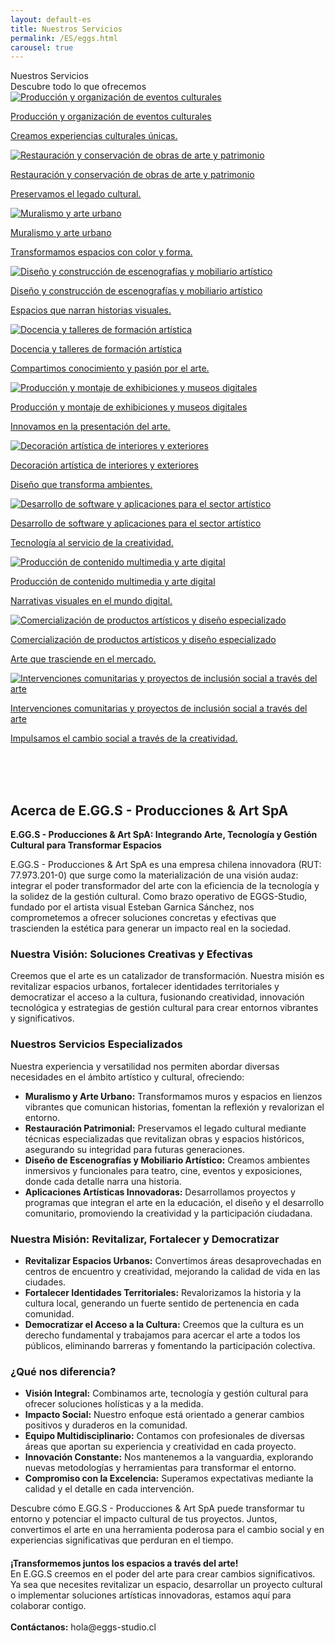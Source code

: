 ```yaml
---
layout: default-es
title: Nuestros Servicios
permalink: /ES/eggs.html
carousel: true
---
```


<!-- Título principal -->
<div class="titulo">Nuestros Servicios</div>
<div class="subtitulo">Descubre todo lo que ofrecemos</div>

<!-- Carousel de Servicios -->
<div class="owl-carousel">
  <!-- Servicio 1: Producción y organización de eventos culturales -->
  <div class="item">
    <a href="/ES/produccion-eventos-culturales.html" class="fancy-button">
      <div class="button-content">
        <img src="/assets/img/interior/boton-eventos.gif" alt="Producción y organización de eventos culturales" loading="lazy">
        <p class="title">Producción y organización de eventos culturales</p>
        <p class="subtitle">Creamos experiencias culturales únicas.</p>
      </div>
    </a>
  </div>
  
  <!-- Servicio 2: Restauración y conservación de obras de arte y patrimonio -->
  <div class="item">
    <a href="/ES/restauracion-conservacion.html" class="fancy-button">
      <div class="button-content">
        <img src="/assets/img/interior/boton-restauracion.gif" alt="Restauración y conservación de obras de arte y patrimonio" loading="lazy">
        <p class="title">Restauración y conservación de obras de arte y patrimonio</p>
        <p class="subtitle">Preservamos el legado cultural.</p>
      </div>
    </a>
  </div>
  
  <!-- Servicio 3: Muralismo y arte urbano -->
  <div class="item">
    <a href="/ES/muralismo-arte-urbano.html" class="fancy-button">
      <div class="button-content">
        <img src="/assets/img/interior/boton-muralismo.gif" alt="Muralismo y arte urbano" loading="lazy">
        <p class="title">Muralismo y arte urbano</p>
        <p class="subtitle">Transformamos espacios con color y forma.</p>
      </div>
    </a>
  </div>
  
  <!-- Servicio 4: Diseño y construcción de escenografías y mobiliario artístico -->
  <div class="item">
    <a href="/ES/diseno-escenografias.html" class="fancy-button">
      <div class="button-content">
        <img src="/assets/img/interior/boton-escenografia.gif" alt="Diseño y construcción de escenografías y mobiliario artístico" loading="lazy">
        <p class="title">Diseño y construcción de escenografías y mobiliario artístico</p>
        <p class="subtitle">Espacios que narran historias visuales.</p>
      </div>
    </a>
  </div>
  
  <!-- Servicio 5: Docencia y talleres de formación artística -->
  <div class="item">
    <a href="/ES/docencia-talleres.html" class="fancy-button">
      <div class="button-content">
        <img src="/assets/img/interior/boton-docencia.gif" alt="Docencia y talleres de formación artística" loading="lazy">
        <p class="title">Docencia y talleres de formación artística</p>
        <p class="subtitle">Compartimos conocimiento y pasión por el arte.</p>
      </div>
    </a>
  </div>
  
  <!-- Servicio 6: Producción y montaje de exhibiciones y museos digitales -->
  <div class="item">
    <a href="/ES/montaje-exhibiciones.html" class="fancy-button">
      <div class="button-content">
        <img src="/assets/img/interior/boton-exhibiciones.gif" alt="Producción y montaje de exhibiciones y museos digitales" loading="lazy">
        <p class="title">Producción y montaje de exhibiciones y museos digitales</p>
        <p class="subtitle">Innovamos en la presentación del arte.</p>
      </div>
    </a>
  </div>
  
  <!-- Servicio 7: Decoración artística de interiores y exteriores -->
  <div class="item">
    <a href="/ES/decoracion-artistica.html" class="fancy-button">
      <div class="button-content">
        <img src="/assets/img/interior/boton-decoracion.gif" alt="Decoración artística de interiores y exteriores" loading="lazy">
        <p class="title">Decoración artística de interiores y exteriores</p>
        <p class="subtitle">Diseño que transforma ambientes.</p>
      </div>
    </a>
  </div>
  
  <!-- Servicio 8: Desarrollo de software y aplicaciones para el sector artístico -->
  <div class="item">
    <a href="/ES/software-artistico.html" class="fancy-button">
      <div class="button-content">
        <img src="/assets/img/interior/boton-software.gif" alt="Desarrollo de software y aplicaciones para el sector artístico" loading="lazy">
        <p class="title">Desarrollo de software y aplicaciones para el sector artístico</p>
        <p class="subtitle">Tecnología al servicio de la creatividad.</p>
      </div>
    </a>
  </div>
  
  <!-- Servicio 9: Producción de contenido multimedia y arte digital -->
  <div class="item">
    <a href="/ES/arte-digital.html" class="fancy-button">
      <div class="button-content">
        <img src="/assets/img/interior/boton-multimedia.gif" alt="Producción de contenido multimedia y arte digital" loading="lazy">
        <p class="title">Producción de contenido multimedia y arte digital</p>
        <p class="subtitle">Narrativas visuales en el mundo digital.</p>
      </div>
    </a>
  </div>
  
  <!-- Servicio 10: Comercialización de productos artísticos y diseño especializado -->
  <div class="item">
    <a href="/ES/comercializacion-productos.html" class="fancy-button">
      <div class="button-content">
        <img src="/assets/img/interior/boton-comercial.gif" alt="Comercialización de productos artísticos y diseño especializado" loading="lazy">
        <p class="title">Comercialización de productos artísticos y diseño especializado</p>
        <p class="subtitle">Arte que trasciende en el mercado.</p>
      </div>
    </a>
  </div>
  
  <!-- Servicio 11: Intervenciones comunitarias y proyectos de inclusión social a través del arte -->
  <div class="item">
    <a href="/ES/intervenciones-comunitarias.html" class="fancy-button">
      <div class="button-content">
        <img src="/assets/img/interior/boton-intervenciones.gif" alt="Intervenciones comunitarias y proyectos de inclusión social a través del arte" loading="lazy">
        <p class="title">Intervenciones comunitarias y proyectos de inclusión social a través del arte</p>
        <p class="subtitle">Impulsamos el cambio social a través de la creatividad.</p>
      </div>
    </a>
  </div>
</div>

<!-- Espaciado final (opcional) -->
<br><br><br>

<!-- Sección: Acerca de E.GG.S - Producciones & Art SpA -->
<div class="presentacion">
  <h2>Acerca de E.GG.S - Producciones & Art SpA</h2>
  <p><strong>E.GG.S - Producciones & Art SpA: Integrando Arte, Tecnología y Gestión Cultural para Transformar Espacios</strong></p>
  
  <p>
    E.GG.S - Producciones & Art SpA es una empresa chilena innovadora (RUT: 77.973.201-0) que surge como la materialización de una visión audaz: integrar el poder transformador del arte con la eficiencia de la tecnología y la solidez de la gestión cultural. Como brazo operativo de EGGS-Studio, fundado por el artista visual Esteban Garnica Sánchez, nos comprometemos a ofrecer soluciones concretas y efectivas que trascienden la estética para generar un impacto real en la sociedad.
  </p>
  
  <h3>Nuestra Visión: Soluciones Creativas y Efectivas</h3>
  <p>
    Creemos que el arte es un catalizador de transformación. Nuestra misión es revitalizar espacios urbanos, fortalecer identidades territoriales y democratizar el acceso a la cultura, fusionando creatividad, innovación tecnológica y estrategias de gestión cultural para crear entornos vibrantes y significativos.
  </p>
  
  <h3>Nuestros Servicios Especializados</h3>
  <p>
    Nuestra experiencia y versatilidad nos permiten abordar diversas necesidades en el ámbito artístico y cultural, ofreciendo:
  </p>
  <ul>
    <li><strong>Muralismo y Arte Urbano:</strong> Transformamos muros y espacios en lienzos vibrantes que comunican historias, fomentan la reflexión y revalorizan el entorno.</li>
    <li><strong>Restauración Patrimonial:</strong> Preservamos el legado cultural mediante técnicas especializadas que revitalizan obras y espacios históricos, asegurando su integridad para futuras generaciones.</li>
    <li><strong>Diseño de Escenografías y Mobiliario Artístico:</strong> Creamos ambientes inmersivos y funcionales para teatro, cine, eventos y exposiciones, donde cada detalle narra una historia.</li>
    <li><strong>Aplicaciones Artísticas Innovadoras:</strong> Desarrollamos proyectos y programas que integran el arte en la educación, el diseño y el desarrollo comunitario, promoviendo la creatividad y la participación ciudadana.</li>
  </ul>
  
  <h3>Nuestra Misión: Revitalizar, Fortalecer y Democratizar</h3>
  <ul>
    <li><strong>Revitalizar Espacios Urbanos:</strong> Convertimos áreas desaprovechadas en centros de encuentro y creatividad, mejorando la calidad de vida en las ciudades.</li>
    <li><strong>Fortalecer Identidades Territoriales:</strong> Revalorizamos la historia y la cultura local, generando un fuerte sentido de pertenencia en cada comunidad.</li>
    <li><strong>Democratizar el Acceso a la Cultura:</strong> Creemos que la cultura es un derecho fundamental y trabajamos para acercar el arte a todos los públicos, eliminando barreras y fomentando la participación colectiva.</li>
  </ul>
  
  <h3>¿Qué nos diferencia?</h3>
  <ul>
    <li><strong>Visión Integral:</strong> Combinamos arte, tecnología y gestión cultural para ofrecer soluciones holísticas y a la medida.</li>
    <li><strong>Impacto Social:</strong> Nuestro enfoque está orientado a generar cambios positivos y duraderos en la comunidad.</li>
    <li><strong>Equipo Multidisciplinario:</strong> Contamos con profesionales de diversas áreas que aportan su experiencia y creatividad en cada proyecto.</li>
    <li><strong>Innovación Constante:</strong> Nos mantenemos a la vanguardia, explorando nuevas metodologías y herramientas para transformar el entorno.</li>
    <li><strong>Compromiso con la Excelencia:</strong> Superamos expectativas mediante la calidad y el detalle en cada intervención.</li>
  </ul>
  
  <p>
    Descubre cómo E.GG.S - Producciones & Art SpA puede transformar tu entorno y potenciar el impacto cultural de tus proyectos. Juntos, convertimos el arte en una herramienta poderosa para el cambio social y en experiencias significativas que perduran en el tiempo.
  </p>
</div>

<!-- Llamado a la acción -->
<p class="parrafo" style="margin-top:4%;">
  <strong>¡Transformemos juntos los espacios a través del arte!</strong><br>
  En E.GG.S creemos en el poder del arte para crear cambios significativos. Ya sea que necesites 
  revitalizar un espacio, desarrollar un proyecto cultural o implementar soluciones artísticas 
  innovadoras, estamos aquí para colaborar contigo.<br><br>
  <strong>Contáctanos:</strong> hola@eggs-studio.cl
</p>

